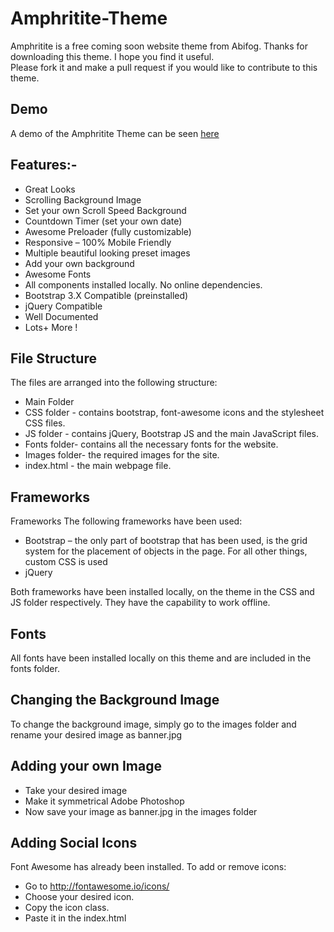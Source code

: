 # Amphritite-Theme
Amphritite is a free coming soon website theme from Abifog. Thanks for downloading this theme. I hope you find it useful.  
Please fork it and make a pull request if you would like to contribute to this theme.

## Demo
A demo of the Amphritite Theme can be seen [here](http://abifog.com/AmphrititeFiles/)

## Features:-
* Great Looks 
* Scrolling Background Image  
* Set your own Scroll Speed Background 
* Countdown Timer (set your own date) 
* Awesome Preloader (fully customizable)
* Responsive – 100% Mobile Friendly 
* Multiple beautiful looking preset images 
* Add your own background 
* Awesome Fonts 
* All components installed locally. No online dependencies. 
* Bootstrap 3.X Compatible (preinstalled) 
* jQuery Compatible 
* Well Documented 
* Lots+ More ! 


## File Structure
The files are arranged into the following structure: 
* Main Folder 
* CSS folder - contains bootstrap, font-awesome icons and the stylesheet CSS files.  
* JS folder - contains jQuery, Bootstrap JS and the main JavaScript files. 
* Fonts folder- contains all the necessary fonts for the website. 
* Images folder- the required images for the site. 
* index.html - the main webpage file. 

## Frameworks
Frameworks 
The following frameworks have been used:  
* Bootstrap – the only part of bootstrap that has been used, is the grid system for the placement of objects in the page. For all other things, custom CSS is used 
* jQuery  

Both frameworks have been installed locally, on the theme in the CSS and JS folder respectively. They have the capability to work offline. 

## Fonts
All fonts have been installed locally on this theme and are included in the fonts folder. 

## Changing the Background Image 
To change the background image, simply go to the images folder and rename your desired image as banner.jpg  

## Adding your own Image 
* Take your desired image  
* Make it symmetrical Adobe Photoshop 
* Now save your image as banner.jpg in the images folder 

## Adding Social Icons 
Font Awesome has already been installed. To add or remove icons:   
* Go to http://fontawesome.io/icons/
* Choose your desired icon. 
* Copy the icon class. 
* Paste it in the index.html
